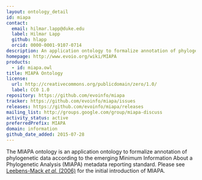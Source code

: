 ```yaml
---
layout: ontology_detail
id: miapa
contact:
  email: hilmar.lapp@duke.edu
  label: Hilmar Lapp
  github: hlapp
  orcid: 0000-0001-9107-0714
description: An application ontology to formalize annotation of phylogenetic data.
homepage: http://www.evoio.org/wiki/MIAPA
products:
  - id: miapa.owl
title: MIAPA Ontology
license:
  url: http://creativecommons.org/publicdomain/zero/1.0/
  label: CC0 1.0
repository: https://github.com/evoinfo/miapa
tracker: https://github.com/evoinfo/miapa/issues
releases: https://github.com/evoinfo/miapa/releases
mailing_list: http://groups.google.com/group/miapa-discuss
activity_status: active
preferredPrefix: MIAPA
domain: information
github_date_added: 2015-07-28
---
```


The MIAPA ontology is an application ontology to formalize annotation of phylogenetic data according to the emerging Minimum Information About a Phylogenetic Analysis (MIAPA) metadata reporting standard. Please see [Leebens-Mack _et al._ (2006)](https://doi.org/10.1089/omi.2006.10.231) for the initial introduction of MIAPA.
